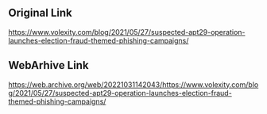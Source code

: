 ## Original Link

https://www.volexity.com/blog/2021/05/27/suspected-apt29-operation-launches-election-fraud-themed-phishing-campaigns/

## WebArhive Link

https://web.archive.org/web/20221031142043/https://www.volexity.com/blog/2021/05/27/suspected-apt29-operation-launches-election-fraud-themed-phishing-campaigns/

